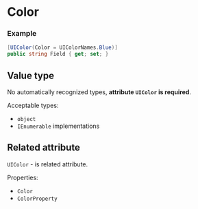 # Color

### Example
```csharp
[UIColor(Color = UIColorNames.Blue)]
public string Field { get; set; }
```

## Value type

No automatically recognized types, **attribute `UIColor` is required**.

Acceptable types:
- `object`
- `IEnumerable` implementations

## Related attribute

`UIColor` - is related attribute.

Properties:
- `Color`
- `ColorProperty`
